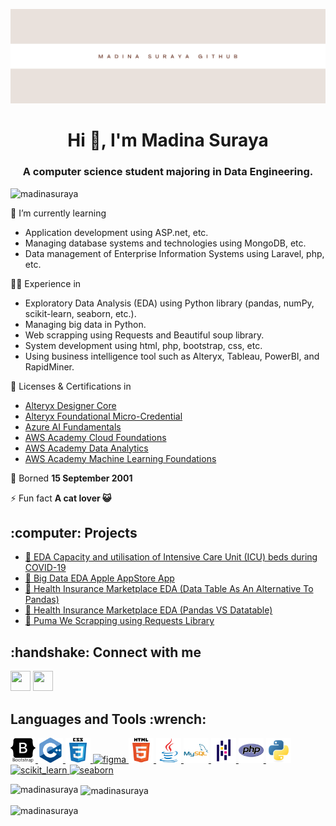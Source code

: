 ![MasterHead](https://github.com/madinasuraya/madinasuraya/blob/main/Earthy%20Minimalist%20Name%20LinkedIn%20Article%20Cover%20Image.png?raw=true)
<h1 align="center">Hi 👋, I'm Madina Suraya</h1>
<h3 align="center">A computer science student majoring in Data Engineering.</h3>

<p align="left"> <img src="https://komarev.com/ghpvc/?username=madinasuraya&label=Profile%20views&color=0e75b6&style=flat" alt="madinasuraya" /> </p>

🔭 I’m currently learning 
   - Application development using ASP.net, etc.
   - Managing database systems and technologies using MongoDB, etc.
   - Data management of Enterprise Information Systems using Laravel, php, etc.

👨‍💻 Experience in
  - Exploratory Data Analysis (EDA) using Python library (pandas, numPy, scikit-learn, seaborn, etc.).
  - Managing big data in Python.
  - Web scrapping using Requests and Beautiful soup library.
  - System development using html, php, bootstrap, css, etc.
  - Using business intelligence tool such as Alteryx, Tableau, PowerBI, and RapidMiner.
  
🏅 Licenses & Certifications in 
<ul>
 <li>
     <a href='https://www.credly.com/badges/69fc7364-fecd-4c5d-b884-a26844390ad0/public_url'>Alteryx Designer Core</a>
 </li>
 <li>
     <a href='https://www.credly.com/badges/bccf8b28-07cf-4bdb-9f25-feef5f2bd9df/public_url'>Alteryx Foundational Micro-Credential</a>
 </li>
 <li>
     <a href='https://www.credly.com/badges/9653b702-2c65-46ef-8f42-ef2ada8d7c41/public_url'>Azure AI Fundamentals</a>
 </li>
 <li>
     <a href='https://www.credly.com/badges/71667714-e400-4df8-b8c7-40b8a28505fb/public_url'>AWS Academy Cloud Foundations</a>
 </li>
 <li>
     <a href='https://www.credly.com/badges/a1c1d75a-7270-4028-ac4e-c0856d0a6b3e/public_url'>AWS Academy Data Analytics</a>
 </li>
 <li>
     <a href='https://www.credly.com/badges/f45c0734-13d4-45b5-a1cd-4bcb94b6df28/public_url'>AWS Academy Machine Learning Foundations</a>
 </li>
 </ul>

📅 Borned **15 September 2001**

⚡ Fun fact **A cat lover 😺**
</p>

<h2 align="left"> :computer: Projects</h2>
<ul>
 <li>
     <a href='https://github.com/madinasuraya/Python_EDA/tree/main/Malaysia%20EDA/Meow'>🏥 EDA Capacity and utilisation of Intensive Care Unit (ICU) beds during COVID-19</a>
 </li>
 <li>
     <a href='https://github.com/madinasuraya/Python-big-data/tree/main/Assignment%201/Meow'>📱 Big Data EDA Apple AppStore App</a>
 </li>
 <li>
     <a href='https://github.com/madinasuraya/Python-big-data/tree/main/Assignment%202a/No%20name'>💊 Health Insurance Marketplace EDA (Data Table As An Alternative To Pandas)</a>
 </li>
 <li>
     <a href='https://github.com/madinasuraya/Python-big-data/tree/main/Assignment%202b/No%20name'>🐼 Health Insurance Marketplace EDA (Pandas VS Datatable)</a>
 </li>
 <li>
     <a href='https://github.com/drshahizan/python-web/tree/main/requests'>👟 Puma We Scrapping using Requests Library</a>
 </li>
 </ul>

<h2 align="left">:handshake: Connect with me</h2>
<p align="left"> 
<a href="https://www.github.com/madinasuraya" target="_blank" rel="noreferrer"><img src="https://raw.githubusercontent.com/danielcranney/readme-generator/main/public/icons/socials/github.svg" width="32" height="32" /></a> <a href="https://www.linkedin.com/in/madina-suraya-zharin-b1177723a/" target="_blank" rel="noreferrer"><img src="https://raw.githubusercontent.com/danielcranney/readme-generator/main/public/icons/socials/linkedin.svg" width="32" height="32" /></a>
</p>

<h2 align="left">Languages and Tools	:wrench:</h2>
<p align="left"> <a href="https://getbootstrap.com" target="_blank" rel="noreferrer"> <img src="https://raw.githubusercontent.com/devicons/devicon/master/icons/bootstrap/bootstrap-plain-wordmark.svg" alt="bootstrap" width="40" height="40"/> </a> <a href="https://www.w3schools.com/cpp/" target="_blank" rel="noreferrer"> <img src="https://raw.githubusercontent.com/devicons/devicon/master/icons/cplusplus/cplusplus-original.svg" alt="cplusplus" width="40" height="40"/> </a> <a href="https://www.w3schools.com/css/" target="_blank" rel="noreferrer"> <img src="https://raw.githubusercontent.com/devicons/devicon/master/icons/css3/css3-original-wordmark.svg" alt="css3" width="40" height="40"/> </a> <a href="https://www.figma.com/" target="_blank" rel="noreferrer"> <img src="https://www.vectorlogo.zone/logos/figma/figma-icon.svg" alt="figma" width="40" height="40"/> </a> <a href="https://www.w3.org/html/" target="_blank" rel="noreferrer"> <img src="https://raw.githubusercontent.com/devicons/devicon/master/icons/html5/html5-original-wordmark.svg" alt="html5" width="40" height="40"/> </a> <a href="https://www.java.com" target="_blank" rel="noreferrer"> <img src="https://raw.githubusercontent.com/devicons/devicon/master/icons/java/java-original.svg" alt="java" width="40" height="40"/> </a> <a href="https://www.mysql.com/" target="_blank" rel="noreferrer"> <img src="https://raw.githubusercontent.com/devicons/devicon/master/icons/mysql/mysql-original-wordmark.svg" alt="mysql" width="40" height="40"/> </a> <a href="https://pandas.pydata.org/" target="_blank" rel="noreferrer"> <img src="https://raw.githubusercontent.com/devicons/devicon/2ae2a900d2f041da66e950e4d48052658d850630/icons/pandas/pandas-original.svg" alt="pandas" width="40" height="40"/> </a> <a href="https://www.php.net" target="_blank" rel="noreferrer"> <img src="https://raw.githubusercontent.com/devicons/devicon/master/icons/php/php-original.svg" alt="php" width="40" height="40"/> </a> <a href="https://www.python.org" target="_blank" rel="noreferrer"> <img src="https://raw.githubusercontent.com/devicons/devicon/master/icons/python/python-original.svg" alt="python" width="40" height="40"/> </a> <a href="https://scikit-learn.org/" target="_blank" rel="noreferrer"> <img src="https://upload.wikimedia.org/wikipedia/commons/0/05/Scikit_learn_logo_small.svg" alt="scikit_learn" width="40" height="40"/> </a> <a href="https://seaborn.pydata.org/" target="_blank" rel="noreferrer"> <img src="https://seaborn.pydata.org/_images/logo-mark-lightbg.svg" alt="seaborn" width="40" height="40"/> </a> </p>

<p><img align="left" src="https://github-readme-stats.vercel.app/api/top-langs?username=madinasuraya&show_icons=true&locale=en&layout=compact" alt="madinasuraya" /></p>

<p>&nbsp;<img align="center" src="https://github-readme-stats.vercel.app/api?username=madinasuraya&show_icons=true&locale=en" alt="madinasuraya" /></p>

<p><img align="center" src="https://github-readme-streak-stats.herokuapp.com/?user=madinasuraya&" alt="madinasuraya" /></p>
